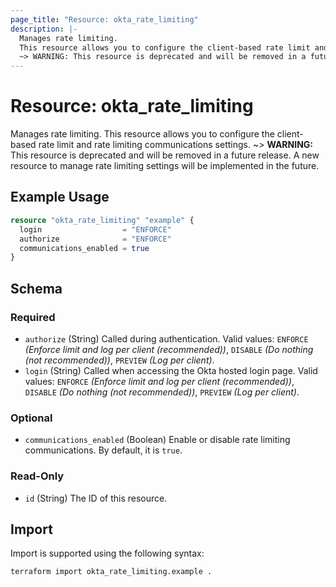 ```yaml
---
page_title: "Resource: okta_rate_limiting"
description: |-
  Manages rate limiting.
  This resource allows you to configure the client-based rate limit and rate limiting communications settings.
  ~> WARNING: This resource is deprecated and will be removed in a future release. A new resource to manage rate limiting settings will be implemented in the future.
---
```


# Resource: okta_rate_limiting

Manages rate limiting.
This resource allows you to configure the client-based rate limit and rate limiting communications settings.
~> **WARNING:** This resource is deprecated and will be removed in a future release. A new resource to manage rate limiting settings will be implemented in the future.

## Example Usage

```terraform
resource "okta_rate_limiting" "example" {
  login                  = "ENFORCE"
  authorize              = "ENFORCE"
  communications_enabled = true
}
```

<!-- schema generated by tfplugindocs -->
## Schema

### Required

- `authorize` (String) Called during authentication. Valid values: `ENFORCE` _(Enforce limit and log per client (recommended))_, `DISABLE` _(Do nothing (not recommended))_, `PREVIEW` _(Log per client)_.
- `login` (String) Called when accessing the Okta hosted login page. Valid values: `ENFORCE` _(Enforce limit and log per client (recommended))_, `DISABLE` _(Do nothing (not recommended))_, `PREVIEW` _(Log per client)_.

### Optional

- `communications_enabled` (Boolean) Enable or disable rate limiting communications. By default, it is `true`.

### Read-Only

- `id` (String) The ID of this resource.

## Import

Import is supported using the following syntax:

```shell
terraform import okta_rate_limiting.example .
```
